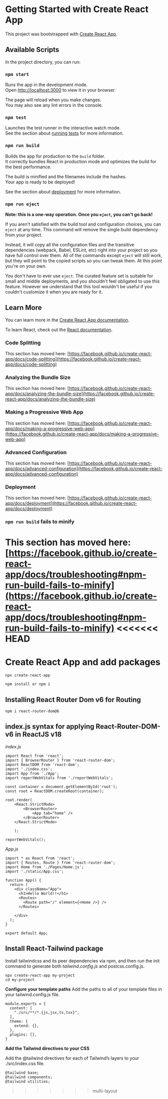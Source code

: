 # Getting Started with Create React App

This project was bootstrapped with [Create React App](https://github.com/facebook/create-react-app).

## Available Scripts

In the project directory, you can run:

### `npm start`

Runs the app in the development mode.\
Open [http://localhost:3000](http://localhost:3000) to view it in your browser.

The page will reload when you make changes.\
You may also see any lint errors in the console.

### `npm test`

Launches the test runner in the interactive watch mode.\
See the section about [running tests](https://facebook.github.io/create-react-app/docs/running-tests) for more information.

### `npm run build`

Builds the app for production to the `build` folder.\
It correctly bundles React in production mode and optimizes the build for the best performance.

The build is minified and the filenames include the hashes.\
Your app is ready to be deployed!

See the section about [deployment](https://facebook.github.io/create-react-app/docs/deployment) for more information.

### `npm run eject`

**Note: this is a one-way operation. Once you `eject`, you can't go back!**

If you aren't satisfied with the build tool and configuration choices, you can `eject` at any time. This command will remove the single build dependency from your project.

Instead, it will copy all the configuration files and the transitive dependencies (webpack, Babel, ESLint, etc) right into your project so you have full control over them. All of the commands except `eject` will still work, but they will point to the copied scripts so you can tweak them. At this point you're on your own.

You don't have to ever use `eject`. The curated feature set is suitable for small and middle deployments, and you shouldn't feel obligated to use this feature. However we understand that this tool wouldn't be useful if you couldn't customize it when you are ready for it.

## Learn More

You can learn more in the [Create React App documentation](https://facebook.github.io/create-react-app/docs/getting-started).

To learn React, check out the [React documentation](https://reactjs.org/).

### Code Splitting

This section has moved here: [https://facebook.github.io/create-react-app/docs/code-splitting](https://facebook.github.io/create-react-app/docs/code-splitting)

### Analyzing the Bundle Size

This section has moved here: [https://facebook.github.io/create-react-app/docs/analyzing-the-bundle-size](https://facebook.github.io/create-react-app/docs/analyzing-the-bundle-size)

### Making a Progressive Web App

This section has moved here: [https://facebook.github.io/create-react-app/docs/making-a-progressive-web-app](https://facebook.github.io/create-react-app/docs/making-a-progressive-web-app)

### Advanced Configuration

This section has moved here: [https://facebook.github.io/create-react-app/docs/advanced-configuration](https://facebook.github.io/create-react-app/docs/advanced-configuration)

### Deployment

This section has moved here: [https://facebook.github.io/create-react-app/docs/deployment](https://facebook.github.io/create-react-app/docs/deployment)

### `npm run build` fails to minify

This section has moved here: [https://facebook.github.io/create-react-app/docs/troubleshooting#npm-run-build-fails-to-minify](https://facebook.github.io/create-react-app/docs/troubleshooting#npm-run-build-fails-to-minify)
<<<<<<< HEAD
=======


# Create React App and add packages

`npx create-react-app`

`npm install or npm i`

## Installing React Router Dom v6 for Routing

`npm i react-router-dom@6`


## index.js syntax for applying React-Router-DOM-v6 in ReactJS v18

<i>index.js</i>

```
import React from 'react';
import { BrowserRouter } from 'react-router-dom';
import ReactDOM from 'react-dom';
import './index.css';
import App from './App';
import reportWebVitals from './reportWebVitals';

const container = document.getElementById('root');
const root = ReactDOM.createRoot(container);

root.render(
    <React.StrictMode>
        <BrowserRouter>
            <App tab="home" />
        </BrowserRouter>
    </React.StrictMode>
    
    );

reportWebVitals();
```

<i>App.js</i>

```
import * as React from 'react';
import { Routes, Route } from 'react-router-dom';
import Home from './Pages/Home.js';
import './static/App.css';

function App() {
  return (
    <div className="App">
      <h1>Hello World!!</h1>
      <Routes>
        <Route path="/" element={<Home />} />
      </Routes>
      
    </div>
  );
}

export default App;
```

## Install React-Tailwind package

Install tailwindcss and its peer dependencies via npm, and then run the init command to generate both <i> tailwind.config.js </i> and postcss.config.js.

```
npx create-react-app my-project
cd my-project
```

<b>Configure your template paths</b>
Add the paths to all of your template files in your tailwind.config.js file.

```
module.exports = {
  content: [
    "./src/**/*.{js,jsx,ts,tsx}",
  ],
  theme: {
    extend: {},
  },
  plugins: [],
}
```

<b>Add the Tailwind directives to your CSS</b>

Add the @tailwind directives for each of Tailwind’s layers to your <l> ./src/index.css </i> file.

```
@tailwind base;
@tailwind components;
@tailwind utilities;
```
>>>>>>> multi-layout
